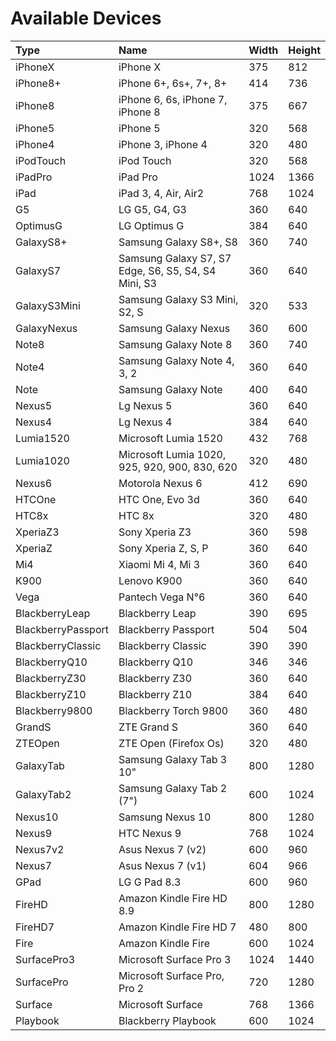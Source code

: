 # Available Devices

Type | Name | Width | Height
:--- |:--- |:--- |:---
iPhoneX | iPhone X | 375 | 812
iPhone8+ | iPhone 6+, 6s+, 7+, 8+ | 414 | 736
iPhone8 | iPhone 6, 6s, iPhone 7, iPhone 8 | 375 | 667
iPhone5 | iPhone 5 | 320 | 568
iPhone4 | iPhone 3, iPhone 4 | 320 | 480
iPodTouch | iPod Touch | 320 | 568
iPadPro | iPad Pro | 1024 | 1366
iPad | iPad 3, 4, Air, Air2 | 768 | 1024
G5 | LG G5, G4, G3 | 360 | 640
OptimusG | LG Optimus G | 384 | 640
GalaxyS8+ | Samsung Galaxy S8+, S8 | 360 | 740
GalaxyS7 | Samsung Galaxy S7, S7 Edge, S6, S5, S4, S4 Mini, S3 | 360 | 640
GalaxyS3Mini | Samsung Galaxy S3 Mini, S2, S | 320 | 533
GalaxyNexus | Samsung Galaxy Nexus | 360 | 600
Note8 | Samsung Galaxy Note 8 | 360 | 740
Note4 | Samsung Galaxy Note 4, 3, 2 | 360 | 640
Note | Samsung Galaxy Note | 400 | 640
Nexus5 | Lg Nexus 5 | 360 | 640
Nexus4 | Lg Nexus 4 | 384 | 640
Lumia1520 | Microsoft Lumia 1520 | 432 | 768
Lumia1020 | Microsoft Lumia 1020, 925, 920, 900, 830, 620 | 320 | 480
Nexus6 | Motorola Nexus 6 | 412 | 690
HTCOne | HTC One, Evo 3d | 360 | 640
HTC8x | HTC 8x | 320 | 480
XperiaZ3 | Sony Xperia Z3 | 360 | 598
XperiaZ | Sony Xperia Z, S, P | 360 | 640
Mi4 | Xiaomi Mi 4, Mi 3 | 360 | 640
K900 | Lenovo K900 | 360 | 640
Vega | Pantech Vega N°6 | 360 | 640
BlackberryLeap | Blackberry Leap | 390 | 695
BlackberryPassport | Blackberry Passport | 504 | 504
BlackberryClassic | Blackberry Classic | 390 | 390
BlackberryQ10 | Blackberry Q10 | 346 | 346
BlackberryZ30 | Blackberry Z30 | 360 | 640
BlackberryZ10 | Blackberry Z10 | 384 | 640
Blackberry9800 | Blackberry Torch 9800 | 360 | 480
GrandS | ZTE Grand S | 360 | 640
ZTEOpen | ZTE Open (Firefox Os) | 320 | 480
GalaxyTab | Samsung Galaxy Tab 3 10" | 800 | 1280
GalaxyTab2 | Samsung Galaxy Tab 2 (7") | 600 | 1024
Nexus10 | Samsung Nexus 10 | 800 | 1280
Nexus9 | HTC Nexus 9 | 768 | 1024
Nexus7v2 | Asus Nexus 7 (v2) | 600 | 960
Nexus7 | Asus Nexus 7 (v1) | 604 | 966
GPad | LG G Pad 8.3 | 600 | 960
FireHD | Amazon Kindle Fire HD 8.9 | 800 | 1280
FireHD7 | Amazon Kindle Fire HD 7 | 480 | 800
Fire | Amazon Kindle Fire | 600 | 1024
SurfacePro3 | Microsoft Surface Pro 3 | 1024 | 1440
SurfacePro | Microsoft Surface Pro, Pro 2 | 720 | 1280
Surface | Microsoft Surface | 768 | 1366
Playbook | Blackberry Playbook | 600 | 1024